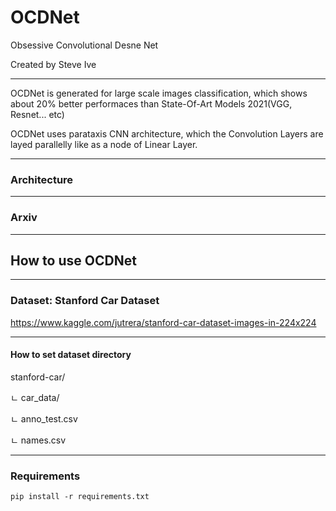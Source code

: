 # OCDNet
Obsessive Convolutional Desne Net

Created by Steve Ive

---

OCDNet is generated for large scale images classification, which shows about 20% better performaces than State-Of-Art Models 2021(VGG, Resnet... etc)

OCDNet uses parataxis CNN architecture, which the Convolution Layers are layed parallelly like as a node of Linear Layer.

---

### Architecture

---

### Arxiv

---

## How to use OCDNet

---

### Dataset: Stanford Car Dataset

https://www.kaggle.com/jutrera/stanford-car-dataset-images-in-224x224

---

#### How to set dataset directory

stanford-car/

ㄴ car_data/

ㄴ anno_test.csv

ㄴ names.csv

---

### Requirements

```pip install -r requirements.txt```